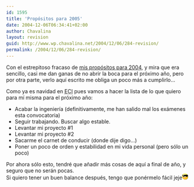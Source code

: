 ```yaml
---
id: 1595
title: 'Propósitos para 2005'
date: 2004-12-06T06:34:41+02:00
author: Chavalina
layout: revision
guid: http://www.wp.chavalina.net/2004/12/06/284-revision/
permalink: /2004/12/06/284-revision/
---
```

Con el estrepitoso fracaso de <a href="http://www.chavalina.net/creditos.php" target="_blank">mis propósitos para 2004</a>, y mira que era sencillo, casi me dan ganas de no abrir la boca para el próximo año, pero por otra parte, verlo aquí escrito me obliga un poco más a cumplirlo…

Como ya es navidad en <acronym title="El Corte Inglés, como no">ECI</acronym> pues vamos a hacer la lista de lo que quiero para mí misma para el próximo año:

  * Acabar la ingeniería (definitivamente, me han salido mal los exámenes esta convocatoria)
  * Seguir trabajando. Buscar algo estable.
  * Levantar mi proyecto #1
  * Levantar mi proyecto #2
  * Sacarme el carnet de conducir (donde dije digo…)
  * Poner un poco de orden y estabilidad en mi vida personal (pero sólo un poco)

Por ahora sólo esto, tendré que añadir más cosas de aquí a final de año, y seguro que no serán pocas.  
Si quiero tener un buen balance después, tengo que ponérmelo fácil jeje![gafas](/imagenes/emoticonos/gafas.gif)